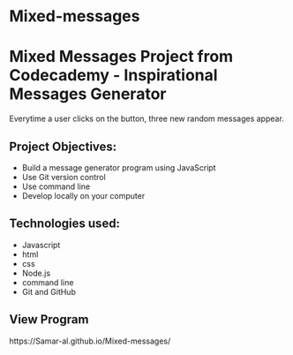 # Mixed-messages
<h1>Mixed Messages Project from Codecademy - Inspirational Messages Generator</h1>

Everytime a user clicks on the button, three new random messages appear.

<h2>Project Objectives:</h2>
<ul>
<li>Build a message generator program using JavaScript</li>
<li>Use Git version control</li>
<li>Use command line</li>
<li>Develop locally on your computer</li>
</ul>

<h2>Technologies used:</h2>
<ul>
<li>Javascript</li>
<li>html</li>
<li>css</li>
<li>Node.js</li>
<li>command line</li>
<li>Git and GitHub</li>

</ul>

<h2>View Program</h2>
https://Samar-al.github.io/Mixed-messages/
